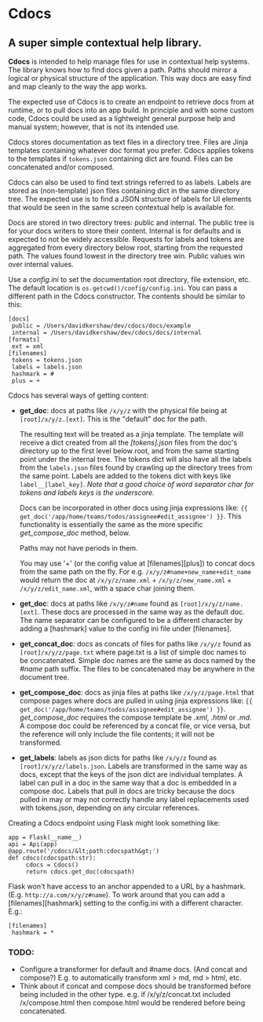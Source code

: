 # Cdocs
## A super simple contextual help library.

**Cdocs** is intended to help manage files for use in contextual help systems. The library knows how to find docs given a path. Paths should mirror a logical or physical structure of the application. This way docs are easy find and map cleanly to the way the app works.

The expected use of Cdocs is to create an endpoint to retrieve docs from at runtime, or to pull docs into an app build. In principle and with some custom code, Cdocs could be used as a lightweight general purpose help and manual system; however, that is not its intended use.

Cdocs stores documentation as text files in a directory tree. Files are Jinja templates containing whatever doc format you prefer. Cdocs applies tokens to the templates if ```tokens.json``` containing dict are found. Files can be concatenated and/or composed.

Cdocs can also be used to find text strings referred to as labels. Labels are stored as (non-template) json files containing dict in the same directory tree. The expected use is to find a JSON structure of labels for UI elements that would be seen in the same screen contextual help is available for.

Docs are stored in two directory trees: public and internal. The public tree is for your docs writers to store their content. Internal is for defaults and is expected to not be widely accessible. Requests for labels and tokens are aggregated from every directory below root, starting from the requested path.  The values found lowest in the directory tree win. Public values win over internal values.

Use a *config.ini* to set the documentation root directory, file extension, etc. The default location is ```os.getcwd()/config/config.ini```. You can pass a different path in the Cdocs constructor. The contents should be similar to this:
```
[docs]
 public = /Users/davidkershaw/dev/cdocs/docs/example
 internal = /Users/davidkershaw/dev/cdocs/docs/internal
[formats]
 ext = xml
[filenames]
 tokens = tokens.json
 labels = labels.json
 hashmark = #
 plus = +
```

Cdocs has several ways of getting content:
 - **get_doc**: docs at paths like ```/x/y/z``` with the physical file being at ```[root]/x/y/z.[ext]```. This is the "default" doc for the path.

     The resulting text will be treated as a jinja template. The template will receive a dict created from all the *[tokens].json* files from the doc's directory up to the first level below root, and from the same starting point under the internal tree. The tokens dict will also have all the labels from the ```labels.json``` files found by crawling up the directory trees from the same point. Labels are added to the tokens dict with keys like ```label__[label_key]```. *Note that a good choice of word separator char for tokens and labels keys is the underscore.*

     Docs can be incorporated in other docs using jinja expressions like: ```{{ get_doc('/app/home/teams/todos/assignee#edit_assignee') }}```.
     This functionality is essentially the same as the more specific *get_compose_doc* method, below.

     Paths may not have periods in them.

     You may use '+' (or the config value at [filenames][plus]) to concat docs from the same path on the fly. For e.g.
```/x/y/z#name+new_name+edit_name``` would return the doc at ```/x/y/z/name.xml``` + ```/x/y/z/new_name.xml``` + ```/x/y/z/edit_name.xml```, with a space char joining them.
 - **get_doc**: docs at paths like ```/x/y/z#name``` found as ```[root]/x/y/z/name.[ext]```. These docs are processed in the same way as the default doc. The name separator can be configured to be a different character by adding a [hashmark] value to the config ini file under [filenames].
 - **get_concat_doc**: docs as concats of files for paths like ```/x/y/z``` found as ```[root]/x/y/z/page.txt``` where page.txt is a list of simple doc names to be concatenated. Simple doc names are the same as docs named by the *#name* path suffix. The files to be concatenated may be anywhere in the document tree.
 - **get_compose_doc**: docs as jinja files at paths like ```/x/y/z/page.html``` that compose pages where docs are pulled in using jinja expressions like:
```{{ get_doc('/app/home/teams/todos/assignee#edit_assignee') }}```.
*get_compose_doc* requires the compose template be *.xml*, *.html* or *.md*. A compose doc could be referenced by a concat file, or vice versa, but the reference will only include the file contents; it will not be transformed.
 - **get_labels**: labels as json dicts for paths like ```/x/y/z``` found as ```[root]/x/y/z/labels.json```. Labels are transformed in the same way as docs, except that the keys of the json dict are individual templates. A label can pull in a doc in the same way that a doc is embedded in a compose doc. Labels that pull in docs are tricky because the docs pulled in may or may not correctly handle any label replacements used with tokens.json, depending on any circular references.

Creating a Cdocs endpoint using Flask might look something like:
```
app = Flask(__name__)
api = Api(app)
@app.route('/cdocs/&lt;path:cdocspath&gt;')
def cdocs(cdocspath:str):
     cdocs = Cdocs()
     return cdocs.get_doc(cdocspath)
```

Flask won't have access to an anchor appended to a URL by a hashmark. (E.g. ```http://a.com/x/y/z#name```). To work around that you can add a [filenames][hashmark] setting to the config.ini with a different character.  E.g.:
```
[filenames]
 hashmark = *
```

### TODO:
- Configure a transformer for default and #name docs. (And concat and compose?) E.g. to automatically transform xml > md, md > html, etc.
- Think about if concat and compose docs should be transformed before being included in the other type. e.g. if /x/y/z/concat.txt included /x/compose.html then compose.html would be rendered before being concatenated.





